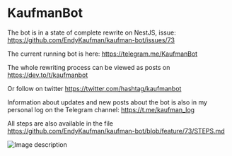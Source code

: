 # KaufmanBot

The bot is in a state of complete rewrite on NestJS, issue: https://github.com/EndyKaufman/kaufman-bot/issues/73

The current running bot is here: https://telegram.me/KaufmanBot

The whole rewriting process can be viewed as posts on https://dev.to/t/kaufmanbot

Or follow on twitter https://twitter.com/hashtag/kaufmanbot

Information about updates and new posts about the bot is also in my personal log on the Telegram channel: https://t.me/kaufman_log

All steps are also available in the file https://github.com/EndyKaufman/kaufman-bot/blob/feature/73/STEPS.md

![Image description](https://dev-to-uploads.s3.amazonaws.com/uploads/articles/zybimmn0hrma94gk1kuk.png)
